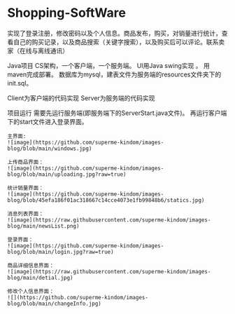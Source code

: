 # Shopping-SoftWare

实现了登录注册，修改密码以及个人信息。商品发布，购买，对销量进行统计，查看自己的购买记录，以及商品搜索（关键字搜索），以及购买后可以评论。联系卖家（在线与离线通讯）

Java项目
    CS架构，一个客户端，一个服务端。
    UI用Java swing实现 。
    用maven完成部署。
数据库为mysql，建表文件为服务端的resources文件夹下的init.sql。

Client为客户端的代码实现
Server为服务端的代码实现

项目运行
    需要先运行服务端(即服务端下的ServerStart.java文件)。
    再运行客户端下的start文件进入登录界面。
    
    
    主界面:    
    ![image](https://github.com/superme-kindom/images-blog/blob/main/windows.jpg)    
    
    上传商品界面：  
    ![image](https://github.com/superme-kindom/images-blog/blob/main/uploading.jpg?raw=true)
   
    统计销量界面：
    ![image](https://github.com/superme-kindom/images-blog/blob/45efa186f01ac318667c14cce4073e1fb99848b6/statics.jpg)

    消息列表界面：
    ![image](https://raw.githubusercontent.com/superme-kindom/images-blog/main/newsList.png)
    
    登录界面：
    ![image](https://github.com/superme-kindom/images-blog/blob/main/login.jpg?raw=true)
   
    商品详细信息界面：
    ![image](https://raw.githubusercontent.com/superme-kindom/images-blog/main/detial.jpg)
   
    修改个人信息界面：
    ![](https://github.com/superme-kindom/images-blog/blob/main/changeInfo.jpg)


